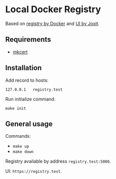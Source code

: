 # Local Docker Registry

Based on [registry by Docker](https://github.com/distribution/distribution) and
[UI by Joxit](https://github.com/Joxit/docker-registry-ui).

## Requirements

- [mkcert](https://github.com/FiloSottile/mkcert)

## Installation

Add record to hosts:

```
127.0.0.1   registry.test
```

Run initialize command:

```shell
make init
```

## General usage

Commands: 

- `make up`
- `make down`  

Registry available by address `registry.test:5000`.

UI: `https://registry.test`.
